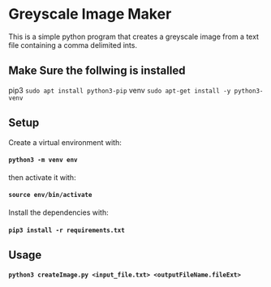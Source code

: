 # Greyscale Image Maker

This is a simple python program that creates a greyscale image from a text file containing a comma delimited ints.
<br/>

## Make Sure the follwing is installed

pip3 `sudo apt install python3-pip`
venv `sudo apt-get install -y python3-venv`

## Setup

Create a virtual environment with:

#### `python3 -m venv env`

then activate it with:

#### `source env/bin/activate`

Install the dependencies with:

#### `pip3 install -r requirements.txt`

## Usage

#### `python3 createImage.py <input_file.txt> <outputFileName.fileExt>`
